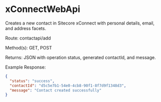 # xConnectWebApi
Creates a new contact in Sitecore xConnect with personal details, email, and address facets.

Route: contactapi/add

Method(s): GET, POST

Returns: JSON with operation status, generated contactId, and message.

Example Response:
```json
{
  "status": "success",
  "contactId": "d5c5e7b1-54e0-4cb8-90f1-8f7d9f1348d3",
  "message": "Contact created successfully"
}



